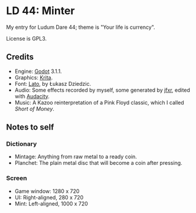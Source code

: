 # LD 44: Minter

My entry for Ludum Dare 44; theme is "Your life is currency".

License is GPL3.

<!-- Download executables from [the game's itch.io page](https://stackedboxes.itch.io/ld44-minter). -->

## Credits

* Engine: [Godot](http://godotengine.org) 3.1.1.
* Graphics: [Krita](https://krita.org).
* Font: [Lato](http://www.latofonts.com), by Łukasz Dziedzic.
* Audio: Some effects recorded by myself, some generated by [jfxr](https://jfxr.frozenfractal.com), edited with [Audacity](https://www.audacityteam.org).
* Music: A Kazoo reinterpretation of a Pink Floyd classic, which I called *Short of Money*.

## Notes to self

### Dictionary

* Mintage: Anything from raw metal to a ready coin.
* Planchet: The plain metal disc that will become a coin after pressing.

### Screen

* Game window: 1280 x 720
* UI: Right-aligned, 280 x 720
* Mint: Left-aligned, 1000 x 720
